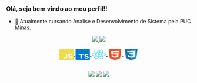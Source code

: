 ### Olá, seja bem vindo ao meu perfil!!

- 🌱 Atualmente cursando Analise e Desenvolvimento de Sistema pela PUC Minas.

<div align="center">
  <a href="https://github.com/diovaneMz">
  <img height="180em" src="https://github-readme-stats-virid-chi.vercel.app/api?username=diovaneMz&show_icons=true&theme=dracula&include_all_commits=true&count_private=true"/>
  <img height="180em" src="https://github-readme-stats-virid-chi.vercel.app/api/top-langs/?username=diovaneMz&layout=compact&langs_count=7&theme=dracula"/>
</div>
<div style="display: inline_block" align="center" ><br>
  <img 
       align="center" 
       alt="Diovane-Js" 
       height="30" 
       width="40" 
       src="https://raw.githubusercontent.com/devicons/devicon/master/icons/javascript/javascript-plain.svg">
  <img 
       align="center" 
       alt="Diovane-Ts" 
       height="30" 
       width="40" 
       src="https://raw.githubusercontent.com/devicons/devicon/master/icons/typescript/typescript-plain.svg">
  <img 
       align="center" 
       alt="Diovane-React" 
       height="30" width="40" 
       src="https://raw.githubusercontent.com/devicons/devicon/master/icons/react/react-original.svg">
  <img 
       align="center" 
       alt="Diovane-HTML" 
       height="30" 
       width="40"
       src="https://raw.githubusercontent.com/devicons/devicon/master/icons/html5/html5-original.svg">
  <img
       align="center" 
       alt="Diovane-CSS" 
       height="30" 
       width="40" 
       src="https://raw.githubusercontent.com/devicons/devicon/master/icons/css3/css3-original.svg">
</div>
  
  ##

<div align="center" >
  <a href="mailto:diovanemarcelinoazevedo@gmail.com" target="_blank"><img src="https://img.shields.io/badge/Gmail-D14836?style=for-the-badge&logo=gmail&logoColor=white" target="_blank"></a>
  <a href="https://discord.gg/wagxzStdcR" target="_blank"><img src="https://img.shields.io/badge/Discord-7289DA?style=for-the-badge&logo=discord&logoColor=white" target="_blank"></a>
  <a href="https://discord.gg/wagxzStdcR" target="_blank"><img src="https://img.shields.io/badge/Instagram-E4405F?style=for-the-badge&logo=instagram&logoColor=white" target="_blank"></a>
  
<!--    ![Snake animation](https://github.com/diovaneMz/diovaneMz/blob/output/github-contribution-grid-snake.svg) -->
</div>


<!--
**diovaneMz/diovaneMz** is a ✨ _special_ ✨ repository because its `README.md` (this file) appears on your GitHub profile.

Here are some ideas to get you started:

- 🔭 I’m currently working on ...
- 🌱 I’m currently learning ...
- 👯 I’m looking to collaborate on ...
- 🤔 I’m looking for help with ...
- 💬 Ask me about ...
- 📫 How to reach me: ...
- 😄 Pronouns: ...
- ⚡ Fun fact: ...
-->
